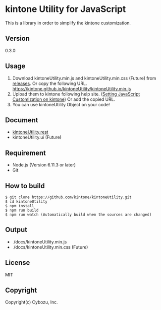 # kintone Utility for JavaScript
This is a library in order to simplify the kintone customization.

## Version
0.3.0

## Usage
1. Download kintoneUtility.min.js and kintoneUtility.min.css (Future) from [releases](https://github.com/kintone/kintoneUtility/releases).
   Or copy the following URL.
   https://kintone.github.io/kintoneUtility/kintoneUtility.min.js
2. Upload them to kintone following help site. ([Setting JavaScript Customization on kintone](https://help.kintone.com/en/k/user/js_customize.html))
   Or add the copied URL.
3. You can use kintoneUtility Object on your code!

## Document
* [kintoneUtility.rest](./guides/rest_doc.md)
* kintoneUtility.ui (Future)

## Requirement
* Node.js (Version 6.11.3 or later)
* Git

## How to build
```shell-session
$ git clone https://github.com/kintone/kintoneUtility.git
$ cd kintoneUtility
$ npm install
$ npm run build
$ npm run watch (Automatically build when the sources are changed)
```

## Output
* ./docs/kintoneUtility.min.js
* ./docs/kintoneUtility.min.css (Future)

## License
MIT

## Copyright
Copyright(c) Cybozu, Inc.
